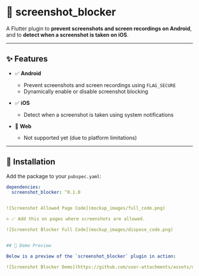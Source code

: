 # 📵 screenshot_blocker


A Flutter plugin to **prevent screenshots and screen recordings on Android**, and to **detect when a screenshot is taken on iOS**.

---

## ✨ Features

- ✅ **Android**
    - Prevent screenshots and screen recordings using `FLAG_SECURE`
    - Dynamically enable or disable screenshot blocking

- ✅ **iOS**
    - Detect when a screenshot is taken using system notifications

- 🚫 **Web**
    - Not supported yet (due to platform limitations)

---

## 🧩 Installation

Add the package to your `pubspec.yaml`:

```yaml
dependencies:
  screenshot_blocker: ^0.1.0


![Screenshot Allowed Page Code](mockup_images/full_code.png)

> ✅ Add this on pages where screenshots are allowed.

![Screenshot Blocker Full Code](mockup_images/dispose_code.png)


## 📸 Demo Preview

Below is a preview of the `screenshot_blocker` plugin in action:

![Screenshot Blocker Demo](https://github.com/user-attachments/assets/d0292cae-81cb-45e2-a96e-7ee56ba59b06)
